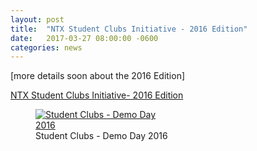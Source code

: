 ```yaml
---
layout: post
title:  "NTX Student Clubs Initiative - 2016 Edition"
date:   2017-03-27 08:00:00 -0600
categories: news
---
```


[more details soon about the 2016 Edition]

<a href="https://medium.com/neurotechx/ntx-student-clubs-initiative-2fba98b0d082#.s2kll01k4">NTX Student Clubs Initiative- 2016 Edition</a>

<figure>
   <a href="https://medium.com/neurotechx/ntx-student-clubs-initiative-2fba98b0d082#.s2kll01k4">
   <img src="http://neurotechx.com/img/student_clubs/CheeringShot_DemoDay.gif" style="max-width: 200px;"
      alt="Student Clubs - Demo Day 2016" />
      </a>
   <figcaption>Student Clubs - Demo Day 2016</figcaption>
</figure>
